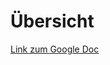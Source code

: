 # Übersicht

[Link zum Google Doc](https://docs.google.com/document/d/1NiH0PswdpMKc-A6r1WB9fCz6TJqTCWVpp7CUgSYC9yI/edit?usp=drivesdk)
